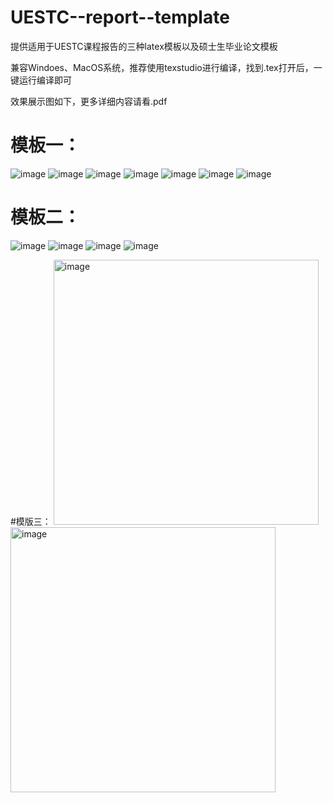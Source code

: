 # UESTC--report--template
提供适用于UESTC课程报告的三种latex模板以及硕士生毕业论文模板

兼容Windoes、MacOS系统，推荐使用texstudio进行编译，找到.tex打开后，一键运行编译即可

效果展示图如下，更多详细内容请看.pdf
# 模板一：
![image](https://github.com/wrs-coder/UESTC--report--template/assets/57533406/01ddff16-8531-4a0d-94e0-e14aa2181ded)
![image](https://github.com/wrs-coder/UESTC--report--template/assets/57533406/dda9092c-a07f-4b53-8fec-2b4eaebcf504)
![image](https://github.com/wrs-coder/UESTC--report--template/assets/57533406/f77017ea-f144-43ec-8ed5-95cbd2c19e6e)
![image](https://github.com/wrs-coder/UESTC--report--template/assets/57533406/a0f90117-e1a0-46d1-95e5-d23908eb400f)
![image](https://github.com/wrs-coder/UESTC--report--template/assets/57533406/97a6ac03-1356-4e73-becd-ccc4078229fa)
![image](https://github.com/wrs-coder/UESTC--report--template/assets/57533406/db4fff4e-096b-4c5b-80b0-22a0356d1a1f)
![image](https://github.com/wrs-coder/UESTC--report--template/assets/57533406/b8066dfa-ce3a-41bc-91c0-91b4a6d80b2b)
# 模板二：
![image](https://github.com/wrs-coder/UESTC--report--template/assets/57533406/46e014a1-d1a0-4685-b74b-8b9872aaf7a9)
![image](https://github.com/wrs-coder/UESTC--report--template/assets/57533406/f147467f-9e06-4115-9e35-6ef0d01fa2f0)
![image](https://github.com/wrs-coder/UESTC--report--template/assets/57533406/7dee2bae-202f-48d2-87f8-261efeec861e)
![image](https://github.com/wrs-coder/UESTC--report--template/assets/57533406/28e37e33-a945-4639-bd24-f286bbf42137)

#模版三：
<img width="424" alt="image" src="https://github.com/404-NOTFOUND-Coder/UESTC--report--template/assets/57533406/2681d47d-061a-47c9-8f70-9dcf0681aa4f">
<img width="424" alt="image" src="https://github.com/404-NOTFOUND-Coder/UESTC--report--template/assets/57533406/bd6ee3cf-907f-48d8-aa97-dbf390028c9f">
